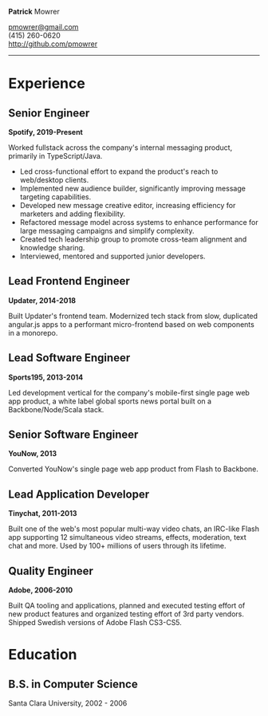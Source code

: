 **Patrick** Mowrer

<pmowrer@gmail.com></br>
(415) 260-0620  
<http://github.com/pmowrer>

---

# Experience

## Senior Engineer

**Spotify, 2019-Present**

Worked fullstack across the company's internal messaging product, primarily in TypeScript/Java. 

* Led cross-functional effort to expand the product's reach to web/desktop clients.
* Implemented new audience builder, significantly improving message targeting capabilities.
* Developed new message creative editor, increasing efficiency for marketers and adding flexibility.
* Refactored message model across systems to enhance performance for large messaging campaigns and simplify complexity.
* Created tech leadership group to promote cross-team alignment and knowledge sharing.
* Interviewed, mentored and supported junior developers.

## Lead Frontend Engineer

**Updater, 2014-2018**

Built Updater's frontend team. Modernized tech stack from slow, duplicated angular.js apps to a performant micro-frontend based on web components in a monorepo.

## Lead Software Engineer

**Sports195, 2013-2014**

Led development vertical for the company's mobile-first single page web app product, a white label global sports news portal built on a Backbone/Node/Scala stack.

## Senior Software Engineer

**YouNow, 2013**

Converted YouNow's single page web app product from Flash to Backbone.

## Lead Application Developer

**Tinychat, 2011-2013**

Built one of the web's most popular multi-way video chats, an IRC-like Flash app supporting 12 simultaneous video streams, effects, moderation, text chat and more. Used by 100+ millions of users through its lifetime.

## Quality Engineer

**Adobe, 2006-2010**

Built QA tooling and applications, planned and executed testing effort of new product features and organized testing effort of 3rd party vendors. Shipped Swedish versions of Adobe Flash CS3-CS5.

# Education

## B.S. in Computer Science

Santa Clara University, 2002 - 2006
